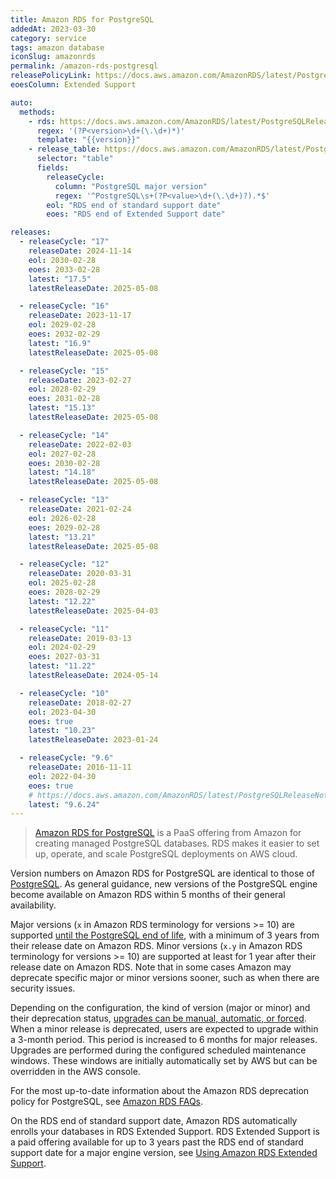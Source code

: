 ```yaml
---
title: Amazon RDS for PostgreSQL
addedAt: 2023-03-30
category: service
tags: amazon database
iconSlug: amazonrds
permalink: /amazon-rds-postgresql
releasePolicyLink: https://docs.aws.amazon.com/AmazonRDS/latest/PostgreSQLReleaseNotes/postgresql-release-calendar.html
eoesColumn: Extended Support

auto:
  methods:
    - rds: https://docs.aws.amazon.com/AmazonRDS/latest/PostgreSQLReleaseNotes/postgresql-release-calendar.html
      regex: '(?P<version>\d+(\.\d+)*)'
      template: "{{version}}"
    - release_table: https://docs.aws.amazon.com/AmazonRDS/latest/PostgreSQLReleaseNotes/postgresql-release-calendar.html
      selector: "table"
      fields:
        releaseCycle:
          column: "PostgreSQL major version"
          regex: '^PostgreSQL\s+(?P<value>\d+(\.\d+)?).*$'
        eol: "RDS end of standard support date"
        eoes: "RDS end of Extended Support date"

releases:
  - releaseCycle: "17"
    releaseDate: 2024-11-14
    eol: 2030-02-28
    eoes: 2033-02-28
    latest: "17.5"
    latestReleaseDate: 2025-05-08

  - releaseCycle: "16"
    releaseDate: 2023-11-17
    eol: 2029-02-28
    eoes: 2032-02-29
    latest: "16.9"
    latestReleaseDate: 2025-05-08

  - releaseCycle: "15"
    releaseDate: 2023-02-27
    eol: 2028-02-29
    eoes: 2031-02-28
    latest: "15.13"
    latestReleaseDate: 2025-05-08

  - releaseCycle: "14"
    releaseDate: 2022-02-03
    eol: 2027-02-28
    eoes: 2030-02-28
    latest: "14.18"
    latestReleaseDate: 2025-05-08

  - releaseCycle: "13"
    releaseDate: 2021-02-24
    eol: 2026-02-28
    eoes: 2029-02-28
    latest: "13.21"
    latestReleaseDate: 2025-05-08

  - releaseCycle: "12"
    releaseDate: 2020-03-31
    eol: 2025-02-28
    eoes: 2028-02-29
    latest: "12.22"
    latestReleaseDate: 2025-04-03

  - releaseCycle: "11"
    releaseDate: 2019-03-13
    eol: 2024-02-29
    eoes: 2027-03-31
    latest: "11.22"
    latestReleaseDate: 2024-05-14

  - releaseCycle: "10"
    releaseDate: 2018-02-27
    eol: 2023-04-30
    eoes: true
    latest: "10.23"
    latestReleaseDate: 2023-01-24

  - releaseCycle: "9.6"
    releaseDate: 2016-11-11
    eol: 2022-04-30
    eoes: true
    # https://docs.aws.amazon.com/AmazonRDS/latest/PostgreSQLReleaseNotes/postgresql-versions.html#postgresql-versions-version96
    latest: "9.6.24"
---
```


> [Amazon RDS for PostgreSQL](https://aws.amazon.com/rds/postgresql) is a PaaS offering from Amazon
> for creating managed PostgreSQL databases. RDS makes it easier to set up, operate, and scale
> PostgreSQL deployments on AWS cloud.

Version numbers on Amazon RDS for PostgreSQL are identical to those of [PostgreSQL](/postgresql).
As general guidance, new versions of the PostgreSQL engine become available on Amazon RDS within 5
months of their general availability.

Major versions (`x` in Amazon RDS terminology for versions >= 10) are supported
[until the PostgreSQL end of life](/postgresql), with a minimum of 3 years from their release date
on Amazon RDS. Minor versions (`x.y` in Amazon RDS terminology for versions >= 10) are supported at
least for 1 year after their release date on Amazon RDS. Note that in some cases Amazon may
deprecate specific major or minor versions sooner, such as when there are security issues.

Depending on the configuration, the kind of version (major or minor) and their deprecation status,
[upgrades can be manual, automatic, or forced](https://aws.amazon.com/rds/faqs/#How_do_I_control_if_and_when_the_engine_version_of_my_DB_instance_is_upgraded_to_new_supported_versions.3F).
When a minor release is deprecated, users are expected to upgrade within a 3-month period. This
period is increased to 6 months for major releases. Upgrades are performed during the configured
scheduled maintenance windows. These windows are initially automatically set by AWS but can be
overridden in the AWS console.

For the most up-to-date information about the Amazon RDS deprecation policy for PostgreSQL, see
[Amazon RDS FAQs](http://aws.amazon.com/rds/faqs/).

On the RDS end of standard support date, Amazon RDS automatically enrolls your databases in RDS Extended Support.
RDS Extended Support is a paid offering available for up to 3 years past the RDS end of standard support date for a major engine version, see
[Using Amazon RDS Extended Support](https://docs.aws.amazon.com/AmazonRDS/latest/UserGuide/extended-support.html).
